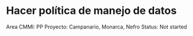 # Hacer política de manejo de datos

Area CMMI: PP
Proyecto: Campanario, Monarca, Nefro
Status: Not started